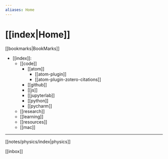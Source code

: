 ```yaml
---
aliases: Home
---
```


# [[index|Home]]

[[bookmarks|BookMarks]]

- [[index]]:
	- [[code]]
		- [[atom]]
			- [[atom-plugin]]
			- [[atom-plugin-zotero-citations]]
		- [[github]]
		- [[js]]
		- [[jupyterlab]]
		- [[python]]
		- [[pycharm]]
	- [[research]]
	- [[learning]]
	- [[resources]]
	- [[mac]]

---
[[notes/physics/index|physics]]

[[inbox]] 